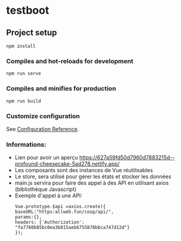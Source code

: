 # testboot

## Project setup

```
npm install
```

### Compiles and hot-reloads for development

```
npm run serve
```

### Compiles and minifies for production

```
npm run build
```

### Customize configuration

See [Configuration Reference](https://cli.vuejs.org/config/).

### Informations:
- Lien pour avoir un aperçu https://627a59fd50d7960d7883215d--profound-cheesecake-5ad278.netlify.app/
- Les composants sont des instances de Vue réutilisables
- Le store, sera utilisé pour gérer les états et stocker les données
- main.js servira pour faire des appel à des API en utilisant axios (bibliothèque Javascript)
- Exemple d'appel à une API:
  ```
  Vue.prototype.$api =axios.create({
  baseURL:"https:allweb.fun/coop/api/",
  params:{},
  headers: {'Authorization': "fa7780b85bc0ea3b815aeb6755878bbca747d12d"}
  });
```
